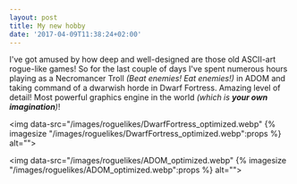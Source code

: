 ```yaml
---
layout: post
title: My new hobby
date: '2017-04-09T11:38:24+02:00'
---
```


I've got amused by how deep and well-designed are those old ASCII-art rogue-like games!
So for the last couple of days I've spent numerous hours playing as a Necromancer Troll
*(Beat enemies! Eat enemies!)* in ADOM and taking command of a dwarwish horde in Dwarf Fortress.
Amazing level of detail! Most powerful graphics engine in the world *(which is **your own imagination**)*!

<img data-src="/images/roguelikes/DwarfFortress_optimized.webp" {% imagesize "/images/roguelikes/DwarfFortress_optimized.webp":props %} alt="">

<img data-src="/images/roguelikes/ADOM_optimized.webp" {% imagesize "/images/roguelikes/ADOM_optimized.webp":props %} alt="">

